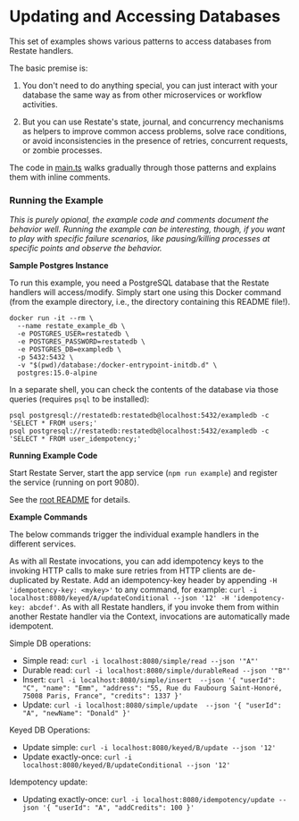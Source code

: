 # Updating and Accessing Databases

This set of examples shows various patterns to access databases from Restate handlers.

The basic premise is:

1. You don't need to do anything special, you can just interact with
   your database the same way as from other microservices or workflow activities.

2. But you can use Restate's state, journal, and concurrency mechanisms
   as helpers to improve common access problems, solve race conditions,
   or avoid inconsistencies in the presence of retries, concurrent requests,
   or zombie processes.

The code in [main.ts](./src/main.ts) walks gradually through those patterns and explains
them with inline comments.

### Running the Example

_This is purely opional, the example code and comments document the behavior well._
_Running the example can be interesting, though, if you want to play with specific failure_
_scenarios, like pausing/killing processes at specific points and observe the behavior._

**Sample Postgres Instance**

To run this example, you need a PostgreSQL database that the Restate handlers will
access/modify. Simply start one using this Docker command (from the example directory,
i.e., the directory containing this README file!).

```shell
docker run -it --rm \
  --name restate_example_db \
  -e POSTGRES_USER=restatedb \
  -e POSTGRES_PASSWORD=restatedb \
  -e POSTGRES_DB=exampledb \
  -p 5432:5432 \
  -v "$(pwd)/database:/docker-entrypoint-initdb.d" \
  postgres:15.0-alpine
```

In a separate shell, you can check the contents of the database via those queries
(requires `psql` to be installed):
```shell
psql postgresql://restatedb:restatedb@localhost:5432/exampledb -c 'SELECT * FROM users;'
psql postgresql://restatedb:restatedb@localhost:5432/exampledb -c 'SELECT * FROM user_idempotency;'
```

**Running Example Code**

Start Restate Server, start the app service (`npm run example`) and register the service (running on port 9080).

See the [root README](/restatedev/examples/tree/main?tab=readme-ov-file#running-the-examples) for details.

**Example Commands**

The below commands trigger the individual example handlers in the different services.

As with all Restate invocations, you can add idempotency keys to the invoking HTTP calls to make sure
retries from HTTP clients are de-duplicated by Restate.
Add an idempotency-key header by appending `-H 'idempotency-key: <mykey>'` to any command, for example: `curl -i localhost:8080/keyed/A/updateConditional --json '12' -H 'idempotency-key: abcdef'`.
As with all Restate handlers, if you invoke them from within another Restate handler via the Context, invocations are automatically made idempotent.

Simple DB operations:
* Simple read: `curl -i localhost:8080/simple/read --json '"A"'`
* Durable read: `curl -i localhost:8080/simple/durableRead --json '"B"'`
* Insert: `curl -i localhost:8080/simple/insert  --json '{ "userId": "C", "name": "Emm", "address": "55, Rue du Faubourg Saint-Honoré, 75008 Paris, France", "credits": 1337 }'`
* Update: `curl -i localhost:8080/simple/update  --json '{ "userId": "A", "newName": "Donald" }'`

Keyed DB Operations:
* Update simple: `curl -i localhost:8080/keyed/B/update --json '12'`
* Update exactly-once: `curl -i localhost:8080/keyed/B/updateConditional --json '12'`


Idempotency update:
* Updating exactly-once: `curl -i localhost:8080/idempotency/update --json '{ "userId": "A", "addCredits": 100 }'`


